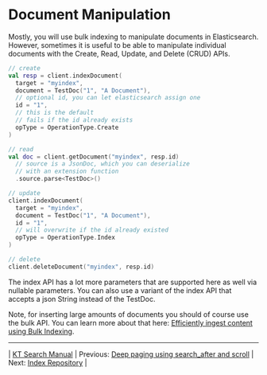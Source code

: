 # Document Manipulation 

Mostly, you will use bulk indexing to manipulate documents in Elasticsearch. However, 
sometimes it is useful to be able to manipulate individual documents with the 
Create, Read, Update, and Delete (CRUD) APIs.

```kotlin
// create
val resp = client.indexDocument(
  target = "myindex",
  document = TestDoc("1", "A Document"),
  // optional id, you can let elasticsearch assign one
  id = "1",
  // this is the default
  // fails if the id already exists
  opType = OperationType.Create
)

// read
val doc = client.getDocument("myindex", resp.id)
  // source is a JsonDoc, which you can deserialize
  // with an extension function
  .source.parse<TestDoc>()

// update
client.indexDocument(
  target = "myindex",
  document = TestDoc("1", "A Document"),
  id = "1",
  // will overwrite if the id already existed
  opType = OperationType.Index
)

// delete
client.deleteDocument("myindex", resp.id)
```

The index API has a lot more parameters that are supported here as well
via nullable parameters. You can also use a variant of the index API
that accepts a json String instead of the TestDoc.

Note, for inserting large amounts of documents you should of course use the bulk API. You can learn more about that here: [Efficiently ingest content using Bulk Indexing](BulkIndexing.md).

---

| [KT Search Manual](README.md) | Previous: [Deep paging using search_after and scroll](DeepPaging.md) | Next: [Index Repository](IndexRepository.md) |